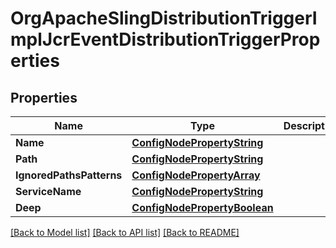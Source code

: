 # OrgApacheSlingDistributionTriggerImplJcrEventDistributionTriggerProperties

## Properties
Name | Type | Description | Notes
------------ | ------------- | ------------- | -------------
**Name** | [**ConfigNodePropertyString**](configNodePropertyString.md) |  | [optional] 
**Path** | [**ConfigNodePropertyString**](configNodePropertyString.md) |  | [optional] 
**IgnoredPathsPatterns** | [**ConfigNodePropertyArray**](configNodePropertyArray.md) |  | [optional] 
**ServiceName** | [**ConfigNodePropertyString**](configNodePropertyString.md) |  | [optional] 
**Deep** | [**ConfigNodePropertyBoolean**](configNodePropertyBoolean.md) |  | [optional] 

[[Back to Model list]](../README.md#documentation-for-models) [[Back to API list]](../README.md#documentation-for-api-endpoints) [[Back to README]](../README.md)


